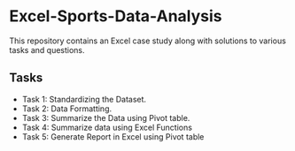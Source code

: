 # Excel-Sports-Data-Analysis
This repository contains an Excel case study along with solutions to various tasks and questions.
## Tasks
- Task 1: Standardizing the Dataset.
- Task 2: Data Formatting.
- Task 3: Summarize the Data using Pivot table.
- Task 4: Summarize data using Excel Functions
- Task 5: Generate Report in Excel using Pivot table
